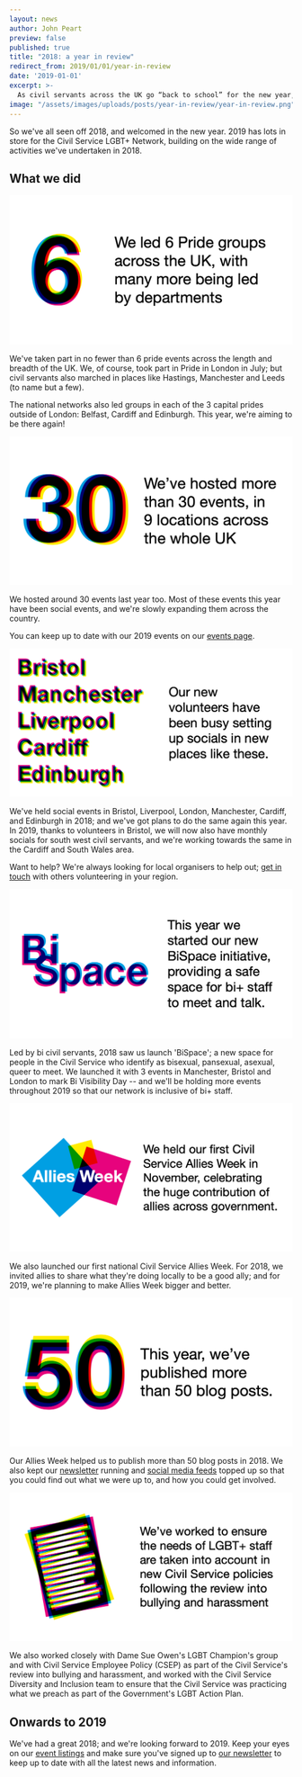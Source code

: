 ```yaml
---
layout: news
author: John Peart
preview: false
published: true
title: "2018: a year in review"
redirect_from: 2019/01/01/year-in-review
date: '2019-01-01'
excerpt: >-
  As civil servants across the UK go “back to school” for the new year, we take a look back at what the Civil Service LGBT+ Network has done in 2018.
image: "/assets/images/uploads/posts/year-in-review/year-in-review.png"
---
```


So we've all seen off 2018, and welcomed in the new year. 2019 has lots in store for the Civil Service LGBT+ Network, building on the wide range of activities we've undertaken in 2018.

## What we did

![6 prides](/assets/images/uploads/posts/year-in-review/6-prides.png)

We've taken part in no fewer than 6 pride events across the length and breadth of the UK. We, of course, took part in Pride in London in July; but civil servants also marched in places like Hastings, Manchester and Leeds (to name but a few). 

The national networks also led groups in each of the 3 capital prides outside of London: Belfast, Cardiff and Edinburgh. This year, we're aiming to be there again!

![30 events](/assets/images/uploads/posts/year-in-review/30-events.png)

We hosted around 30 events last year too. Most of these events this year have been social events, and we're slowly expanding them across the country.

You can keep up to date with our 2019 events on our [events page](/events).

![More events in more places](/assets/images/uploads/posts/year-in-review/events.png)

We've held social events in Bristol, Liverpool, London, Manchester, Cardiff, and Edinburgh in 2018; and we've got plans to do the same again this year. In 2019, thanks to volunteers in Bristol, we will now also have monthly socials for south west civil servants, and we're working towards the same in the Cardiff and South Wales area.

Want to help? We're always looking for local organisers to help out; [get in touch](/about/our-team/) with others volunteering in your region.

![BiSpace](/assets/images/uploads/posts/year-in-review/bispace.png)

Led by bi civil servants, 2018 saw us launch 'BiSpace'; a new space for people in the Civil Service who identify as bisexual, pansexual, asexual, queer to meet. We launched it with 3 events in Manchester, Bristol and London to mark Bi Visibility Day -- and we'll be holding more events throughout 2019 so that our network is inclusive of bi+ staff.

![Allies Week](/assets/images/uploads/posts/year-in-review/allies-week.png)

We also launched our first national Civil Service Allies Week. For 2018, we invited allies to share what they're doing locally to be a good ally; and for 2019, we're planning to make Allies Week bigger and better.

![50 blog posts](/assets/images/uploads/posts/year-in-review/50-blog-posts.png)

Our Allies Week helped us to publish more than 50 blog posts in 2018. We also kept our [newsletter](/join-us) running and [social media feeds](https://www.twitter.com/cslgbt) topped up so that you could find out what we were up to, and how you could get involved.

![Policy input](/assets/images/uploads/posts/year-in-review/sue-owen-review.png)

We also worked closely with Dame Sue Owen's LGBT Champion's group and with Civil Service Employee Policy (CSEP) as part of the Civil Service's review into bullying and harassment, and worked with the Civil Service Diversity and Inclusion team to ensure that the Civil Service was practicing what we preach as part of the Government's LGBT Action Plan.

## Onwards to 2019

We've had a great 2018; and we're looking forward to 2019. Keep your eyes on our [event listings](/events) and make sure you've signed up to [our newsletter](/join-us) to keep up to date with all the latest news and information.